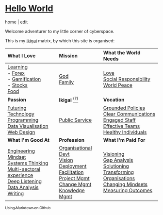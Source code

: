 # [Hello World](https://alwinwoo.github.io/)
home | [edit](https://github.com/alwinwoo/alwinwoo.github.io/edit/master/index.md)

Welcome adventurer to my little corner of cyberspace.

This is my [ikigai][ikigai] matrix, by which this site is organised:

What I Love             | Mission                                 | What the World Needs
:---                    | :---                                    | :---
[Learning][L]<br>- [Forex][FX]<br>- [Gamification](#)<br>- [Stocks][S]<br>[Food](#)<br> | [God](#)<br>[Family](#)<br> | [Love](#)<br>[Social Responsibility](#)<br>[World Peace](#)
**Passion**             | **Ikigai** [<sup>(?)</sup>][ikigai]     | **Vocation**
[Futuring](#)<br>[Technology](#)<br>[Programming](#)<br>[Data Visualisation](#)<br>[Web Design](#) | [Public Service](#)<br>      | [Grounded Policies](#)<br>[Clear Communications](#)<br>[Engaged Staff](#)<br>[Effective Teams](#)<br>[Healthy Individuals](#)
**What I'm Good At**    | **Profession**                          | **What I'm Paid For**
[Engineering Mindset][E]<br>[Systems Thinking](#)<br>[Multi-sectoral experience](#)<br>[Deep Listening](#)<br>[Data Analysis](#)<br>[Writing](#) | [Organisational Devt](#)<br>[Vision Deployment](#)<br>[Facilitation](#)<br>[Project Mgmt](#)<br>[Change Mgmt](#)<br>[Knowledge Mgmt](#) | [Visioning](#)<br>[Gap Analysis](#)<br>[Solutioning](#)<br>[Transforming Organisations](#)<br>[Changing Mindsets](#)<br>[Measuring Outcomes](#)<br>

[<sub>Using Markdown on Github</sub>][github]

[github]: https://alwinwoo.github.io/pages/github.html "Github"
[ikigai]: https://alwinwoo.github.io/pages/ikigai.html "Ikigai"
[E]: https://alwinwoo.github.io/pages/engineering.html "Engineering Mindset"
[FX]: # "Forex Trading"
[L]: # "Learning"
[S]: https://alwinwoo.github.io/pages/stocks.html "Stocks"
